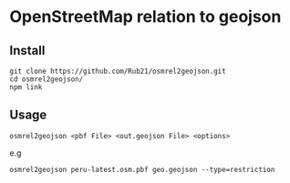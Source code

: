 # OpenStreetMap relation to geojson

## Install

```
git clone https://github.com/Rub21/osmrel2geojson.git
cd osmrel2geojson/
npm link
```
## Usage

```
osmrel2geojson <pbf File> <out.geojson File> <options>
```

e.g

```
osmrel2geojson peru-latest.osm.pbf geo.geojson --type=restriction

```